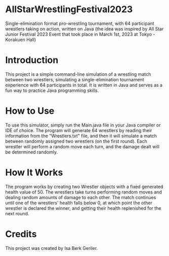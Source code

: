 # AllStarWrestlingFestival2023
Single-elimination format pro-wrestling tournament, with 64 participant wrestlers taking on action, written on Java (the idea was inspired by All Star Junior Festival 2023 Event that took place in March 1st, 2023 at Tokyo - Korakuen Hall)

# Introduction
This project is a simple command-line simulation of a wrestling match between two wrestlers, simulating a single-elimination tournament experience with 64 participants in total. It is written in Java and serves as a fun way to practice Java programming skills.

# How to Use
To use this simulator, simply run the Main.java file in your Java compiler or IDE of choice. The program will generate 64 wrestlers by reading their information from the "Wrestlers.txt" file, and then it will simulate a match between randomly assigned two wrestlers (on the first round). Each wrestler will perform a random move each turn, and the damage dealt will be determined randomly.

# How It Works
The program works by creating two Wrestler objects with a fixed generated health value of 50. The wrestlers take turns performing random moves and dealing random amounts of damage to each other. The match continues until one of the wrestlers' health falls below 0, at which point the other wrestler is declared the winner, and getting their health replenished for the next round.

# Credits
This project was created by Isa Berk Geriler.
